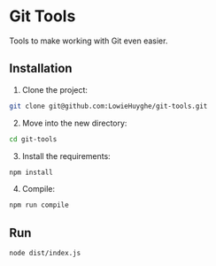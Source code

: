 # Git Tools

Tools to make working with Git even easier.


## Installation

1. Clone the project:

 ```bash
git clone git@github.com:LowieHuyghe/git-tools.git
```
2. Move into the new directory:

 ```bash
cd git-tools
```
3. Install the requirements:

 ```bash
npm install
```
4. Compile:

 ```bash
npm run compile
```


## Run

 ```bash
node dist/index.js
```
